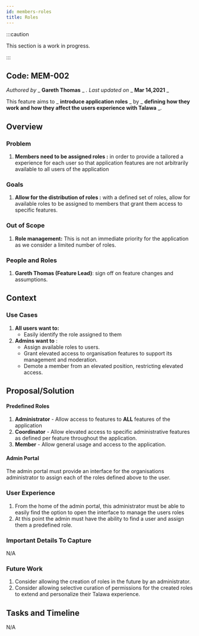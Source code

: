 ```yaml
---
id: members-roles
title: Roles
---
```


:::caution

This section is a work in progress.

:::


## Code: MEM-002

_Authored by_ _ **Gareth Thomas** _ _. Last updated on_ _ **Mar 14,2021** _

This feature aims to _ **introduce application roles** _ by _ **defining how they work and how they affect the users experience with Talawa** _.

## Overview

### Problem

1. **Members need to be assigned roles :** in order to provide a tailored a experience for each user so that application features are not arbitrarily available to all users of the application

### Goals

1. **Allow for the distribution of roles :** with a defined set of roles, allow for available roles to be assigned to members that grant them access to specific features.

### Out of Scope

1. **Role management:** This is not an immediate priority for the application as we consider a limited number of roles.

### People and Roles

1. **Gareth Thomas (Feature Lead)**: sign off on feature changes and assumptions.

## Context

### Use Cases

1. **All users want to:**
    * Easily identify the role assigned to them
2. **Admins want to** :
    * Assign available roles to users.
    * Grant elevated access to organisation features to support its management and moderation.
    * Demote a member from an elevated position, restricting elevated access.

## Proposal/Solution

#### Predefined Roles

1. **Administrator** - Allow access to features to **ALL** features of the application
2. **Coordinator** - Allow elevated access to specific administrative features as defined per feature throughout the application.
3. **Member** - Allow general usage and access to the application.

#### Admin Portal

The admin portal must provide an interface for the organisations administrator to assign each of the roles defined above to the user.

### User Experience

1. From the home of the admin portal, this administrator must be able to easily find the option to open the interface to manage the users roles
2. At this point the admin must have the ability to find a user and assign them a predefined role.

### Important Details To Capture

N/A

### Future Work

1. Consider allowing the creation of roles in the future by an administrator.
2. Consider allowing selective curation of permissions for the created roles to extend and personalize their Talawa experience.

## Tasks and Timeline

N/A